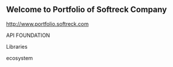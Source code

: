 ## Welcome to Portfolio of Softreck Company
http://www.portfolio.softreck.com


API FOUNDATION

Libraries

ecosystem
